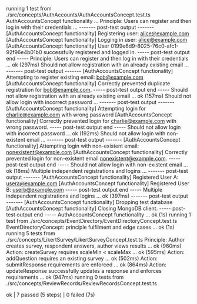 running 1 test from ./src/concepts/AuthAccounts/AuthAccountsConcept.test.ts
AuthAccountsConcept functionality ...
  Principle: Users can register and then log in with their credentials ...
------- post-test output -------
[AuthAccountsConcept functionality] Registering user: alice@example.com
[AuthAccountsConcept functionality] Logging in user: alice@example.com
[AuthAccountsConcept functionality] User 0199e6d9-8025-76c0-afc1-92f96e4b01b0 successfully registered and logged in.
----- post-test output end -----
  Principle: Users can register and then log in with their credentials ... ok (297ms)
  Should not allow registration with an already existing email ...
------- post-test output -------
[AuthAccountsConcept functionality] Attempting to register existing email: bob@example.com
[AuthAccountsConcept functionality] Correctly prevented duplicate registration for bob@example.com.
----- post-test output end -----
  Should not allow registration with an already existing email ... ok (157ms)
  Should not allow login with incorrect password ...
------- post-test output -------
[AuthAccountsConcept functionality] Attempting login for charlie@example.com with wrong password
[AuthAccountsConcept functionality] Correctly prevented login for charlie@example.com with wrong password.
----- post-test output end -----
  Should not allow login with incorrect password ... ok (192ms)
  Should not allow login with non-existent email ...
------- post-test output -------
[AuthAccountsConcept functionality] Attempting login with non-existent email: nonexistent@example.com
[AuthAccountsConcept functionality] Correctly prevented login for non-existent email nonexistent@example.com.
----- post-test output end -----
  Should not allow login with non-existent email ... ok (18ms)
  Multiple independent registrations and logins ...
------- post-test output -------
[AuthAccountsConcept functionality] Registered User A: usera@example.com
[AuthAccountsConcept functionality] Registered User B: userb@example.com
----- post-test output end -----
  Multiple independent registrations and logins ... ok (397ms)
------- post-test output -------
[AuthAccountsConcept functionality] Dropping test database
[AuthAccountsConcept functionality] Closing MongoDB client.
----- post-test output end -----
AuthAccountsConcept functionality ... ok (1s)
running 1 test from ./src/concepts/EventDirectory/EventDirectoryConcept.test.ts
EventDirectoryConcept: principle fulfilment and edge cases ... ok (1s)
running 5 tests from ./src/concepts/LikertSurvey/LikertSurveyConcept.test.ts
Principle: Author creates survey, respondent answers, author views results ... ok (960ms)
Action: createSurvey requires scaleMin < scaleMax ... ok (595ms)
Action: addQuestion requires an existing survey ... ok (502ms)
Action: submitResponse requirements are enforced ... ok (864ms)
Action: updateResponse successfully updates a response and enforces requirements ... ok (947ms)
running 0 tests from ./src/concepts/ReviewRecords/ReviewRecordsConcept.test.ts

ok | 7 passed (5 steps) | 0 failed (7s)
